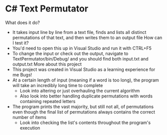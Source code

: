 # C# Text Permutator
What does it do?
- It takes input line by line from a text file, finds and lists all distinct permutations of that text, and then writes them to an output file
How can I test it?
- You'd need to open this up in Visual Studio and run it with CTRL+F5
- To change the input or check out the output, navigate to TextPermutator/bin/Debug/ and you should find both input.txt and output.txt
More about this project
- This project was created in Visual Studio as a learning experience for me
Bugs!
- At a certain length of input (meaning if a word is too long), the program will take an incredibly long time to complete
    - Look into altering or just overhauling the current algorithm
    - Also look into better handling duplicate permutations with words containing repeated letters
- The program prints the vast majority, but still not all, of permutations even though the final list of permutations always contains the correct number of items
    - Look into checking the list's contents throughout the program's execution